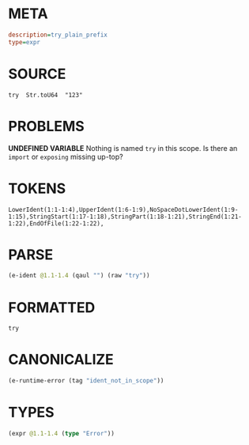 # META
~~~ini
description=try_plain_prefix
type=expr
~~~
# SOURCE
~~~roc
try  Str.toU64  "123"
~~~
# PROBLEMS
**UNDEFINED VARIABLE**
Nothing is named `try` in this scope.
Is there an `import` or `exposing` missing up-top?

# TOKENS
~~~zig
LowerIdent(1:1-1:4),UpperIdent(1:6-1:9),NoSpaceDotLowerIdent(1:9-1:15),StringStart(1:17-1:18),StringPart(1:18-1:21),StringEnd(1:21-1:22),EndOfFile(1:22-1:22),
~~~
# PARSE
~~~clojure
(e-ident @1.1-1.4 (qaul "") (raw "try"))
~~~
# FORMATTED
~~~roc
try
~~~
# CANONICALIZE
~~~clojure
(e-runtime-error (tag "ident_not_in_scope"))
~~~
# TYPES
~~~clojure
(expr @1.1-1.4 (type "Error"))
~~~
